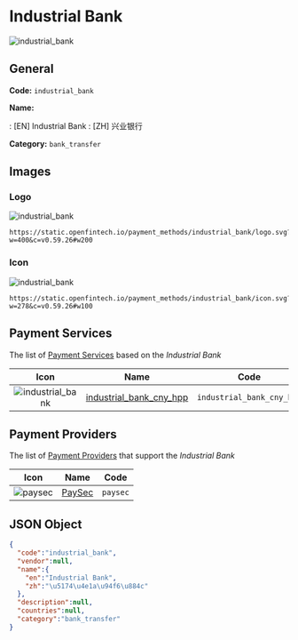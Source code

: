 
# Industrial Bank 
![industrial_bank](https://static.openfintech.io/payment_methods/industrial_bank/logo.svg?w=400&c=v0.59.26#w200)  

## General 
**Code:** `industrial_bank` 
 
**Name:** 
 
:	[EN] Industrial Bank 
:	[ZH] 兴业银行 
 
**Category:** `bank_transfer` 
 

## Images 

### Logo 
![industrial_bank](https://static.openfintech.io/payment_methods/industrial_bank/logo.svg?w=400&c=v0.59.26#w200)  

```
https://static.openfintech.io/payment_methods/industrial_bank/logo.svg?w=400&c=v0.59.26#w200
```  

### Icon 
![industrial_bank](https://static.openfintech.io/payment_methods/industrial_bank/icon.svg?w=278&c=v0.59.26#w100)  

```
https://static.openfintech.io/payment_methods/industrial_bank/icon.svg?w=278&c=v0.59.26#w100
```  

## Payment Services 
 
The list of [Payment Services](/payment-services/) based on the _Industrial Bank_ 

|Icon|Name|Code| 
|:---:|:---:|:---:| 
|![industrial_bank](https://static.openfintech.io/payment_methods/industrial_bank/icon.svg?w=278&c=v0.59.26#w100) |[industrial_bank_cny_hpp](/payment-services/industrial_bank_cny_hpp/)|`industrial_bank_cny_hpp`| 
 

## Payment Providers 
 
The list of [Payment Providers](/payment-providers/) that support the _Industrial Bank_ 

|Icon|Name|Code| 
|:---:|:---:|:---:| 
|![paysec](https://static.openfintech.io/payment_providers/paysec/icon.svg?w=278&c=v0.59.26#w100) |[PaySec](/payment-providers/paysec/)|`paysec`| 
 

## JSON Object 

```json
{
  "code":"industrial_bank",
  "vendor":null,
  "name":{
    "en":"Industrial Bank",
    "zh":"\u5174\u4e1a\u94f6\u884c"
  },
  "description":null,
  "countries":null,
  "category":"bank_transfer"
}
```  

